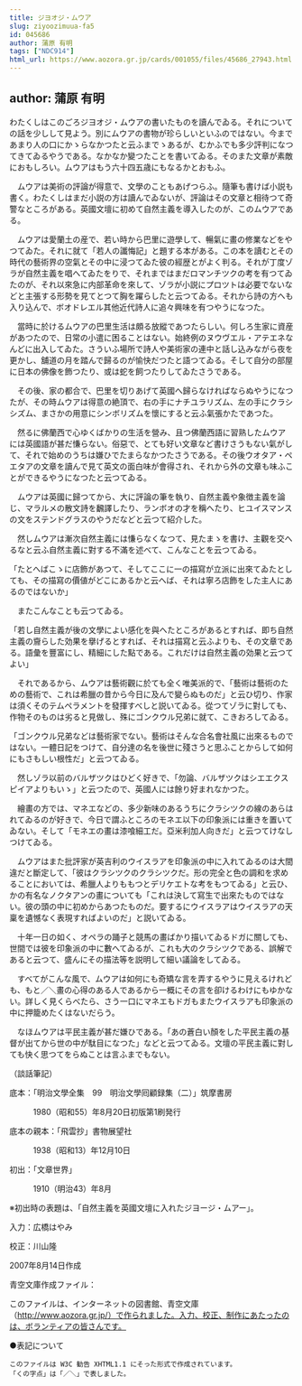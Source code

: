 ```yaml
---
title: ジヨオジ・ムウア
slug: ziyoozimuua-fa5
id: 045686
author: 蒲原 有明
tags: ["NDC914"]
html_url: https://www.aozora.gr.jp/cards/001055/files/45686_27943.html
---
```


## author: 蒲原 有明

わたくしはこのごろジヨオジ・ムウアの書いたものを讀んでゐる。それについての話を少しして見よう。別にムウアの書物が珍らしいといふのではない。今まであまり人の口にかゝらなかつたと云ふまでゝあるが、むかふでも多少評判になつてきてゐるやうである。なかなか變つたことを書いてゐる。そのまた文章が素敵におもしろい。ムウアはもう六十四五歳にもなるかとおもふ。

　ムウアは美術の評論が得意で、文學のこともあげつらふ。隨筆も書けば小説も書く。わたくしはまだ小説の方は讀んでゐないが、評論はその文章と相待つて奇警なところがある。英國文壇に初めて自然主義を導入したのが、このムウアである。

　ムウアは愛蘭土の産で、若い時から巴里に遊學して、暢氣に畫の修業などをやつてゐた。それに就て「若人の讖悔記」と題する本がある。この本を讀むとその時代の藝術界の空氣とその中に浸つてゐた彼の經歴とがよく判る。それが丁度ゾラが自然主義を唱へてゐたをりで、それまではまだロマンチツクの考を有つてゐたのが、それ以來急に内部革命を來して、ゾラが小説にプロツトは必要でないなどと主張する形勢を見てとつて胸を躍らしたと云つてゐる。それから詩の方へも入り込んで、ボオドレエル其他近代詩人に追々興味を有つやうになつた。

　當時に於けるムウアの巴里生活は頗る放縱であつたらしい。何しろ生家に資産があつたので、日常の小遣に困ることはない。始終例のヌウヴエル・アテエネなんどに出入してゐた。さういふ場所で詩人や美術家の連中と話し込みながら夜を更かし、舖道の月を踏んで歸るのが愉快だつたと語つてゐる。そして自分の部屋に日本の佛像を飾つたり、或は蛇を飼つたりしてゐたさうである。

　その後、家の都合で、巴里を切りあげて英國へ歸らなければならぬやうになつたが、その時ムウアは得意の絶頂で、右の手にナチユラリズム、左の手にクラシシズム、まさかの用意にシンボリズムを懷にすると云ふ氣張かたであつた。

　然るに佛蘭西で心ゆくばかりの生活を營み、且つ佛蘭西語に習熟したムウアには英國語が甚だ慊らない。俗惡で、とても好い文章など書けさうもない氣がして、それで始めのうちは嫌ひでたまらなかつたさうである。その後ウオタア・ペエタアの文章を讀んで見て英文の面白味が會得され、それから外の文章も味ふことができるやうになつたと云つてゐる。

　ムウアは英國に歸つてから、大に評論の筆を執り、自然主義や象徴主義を論じ、マラルメの散文詩を飜譯したり、ランボオの才を稱へたり、ヒユイスマンスの文をステンドグラスのやうだなどと云つて紹介した。

　然しムウアは漸次自然主義には慊らなくなつて、見たまゝを書け、主觀を交へるなと云ふ自然主義に對する不滿を述べて、こんなことを云つてゐる。

「たとへばこゝに店飾があつて、そしてここに一の描寫が立派に出來てゐたとしても、その描寫の價値がどこにあるかと云へば、それは寧ろ店飾をした主人にあるのではないか」

　またこんなことも云つてゐる。

「若し自然主義が後の文學によい感化を與へたところがあるとすれば、即ち自然主義の齎らした効果を擧げるとすれば、それは描寫と云ふよりも、その文章である。語彙を豐富にし、精細にした點である。これだけは自然主義の効果と云つてよい」

　それであるから、ムウアは藝術觀に於ても全く唯美派的で、「藝術は藝術のための藝術で、これは希臘の昔から今日に及んで變らぬものだ」と云ひ切り、作家は須くそのテムペラメントを發揮すべしと説いてゐる。從つてゾラに對しても、作物そのものは劣ると見做し、殊にゴンクウル兄弟に就て、こきおろしてゐる。

「ゴンクウル兄弟などは藝術家でない。藝術はそんな合名會社風に出來るものではない。一體日記をつけて、自分達の名を後世に殘さうと思ふことからして如何にもさもしい根性だ」と云つてゐる。

　然しゾラ以前のバルザツクはひどく好きで、「勿論、バルザツクはシエエクスピイアよりもいゝ」と云つたので、英國人には餘り好まれなかつた。

　繪畫の方では、マネエなどの、多少新味のあるうちにクラシツクの線のあらはれてゐるのが好きで、今日で謂ふところのモネエ以下の印象派には重きを置いてゐない。そして「モネエの畫は漆喰細工だ。亞米利加人向きだ」と云つてけなしつけてゐる。

　ムウアはまた批評家が英吉利のウイスラアを印象派の中に入れてゐるのは大間違だと斷定して、「彼はクラシツクのクラシツクだ。形の完全と色の調和を求めることにおいては、希臘人よりももつとデリケエトな考をもつてゐる」と云ひ、かの有名なノクタアンの畫についても「これは決して寫生で出來たものではない。彼の頭の中に初めからあつたものだ。要するにウイスラアはウイスラアの天稟を遺憾なく表現すればよいのだ」と説いてゐる。

　十年一日の如く、オペラの踊子と競馬の畫ばかり描いてゐるドガに關しても、世間では彼を印象派の中に數へてゐるが、これも大のクラシツクである、誤解であると云つて、盛んにその描法等を説明して細い議論をしてゐる。

　すべてがこんな風で、ムウアは如何にも奇矯な言を弄するやうに見えるけれども、もと／＼畫の心得のある人であるから一概にその言を卻けるわけにもゆかない。詳しく見くらべたら、さう一口にマネエもドガもまたウイスラアも印象派の中に押籠めたくはないだらう。

　なほムウアは平民主義が甚だ嫌ひである。「あの蒼白い顏をした平民主義の基督が出てから世の中が駄目になつた」などと云つてゐる。文壇の平民主義に對しても快く思つてをらぬことは言ふまでもない。

（談話筆記）













底本：「明治文學全集　99　明治文學囘顧録集（二）」筑摩書房


　　　1980（昭和55）年8月20日初版第1刷発行

底本の親本：「飛雲抄」書物展望社

　　　1938（昭和13）年12月10日

初出：「文章世界」

　　　1910（明治43）年8月

※初出時の表題は、「自然主義を英國文壇に入れたジヨージ・ムアー」。

入力：広橋はやみ

校正：川山隆

2007年8月14日作成

青空文庫作成ファイル：

このファイルは、インターネットの図書館、青空文庫（http://www.aozora.gr.jp/）で作られました。入力、校正、制作にあたったのは、ボランティアの皆さんです。











●表記について


	このファイルは W3C 勧告 XHTML1.1 にそった形式で作成されています。
	「くの字点」は「／＼」で表しました。